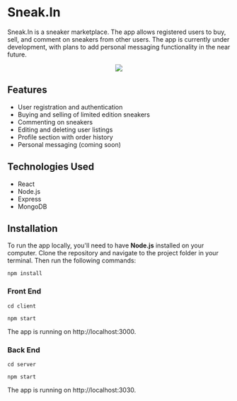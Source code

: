 # Sneak.In

Sneak.In is a sneaker marketplace. The app allows registered users to buy, sell, and comment on sneakers from other users. The app is currently under development, with plans to add personal messaging functionality in the near future.

<p align="center">
  <img src="https://user-images.githubusercontent.com/95815081/224844792-ee01f1d6-a34d-4d9f-8ffc-9c216faf895a.png" />
</p>

## Features

  - User registration and authentication
  - Buying and selling of limited edition sneakers
  - Commenting on sneakers
  - Editing and deleting user listings
  - Profile section with order history
  - Personal messaging (coming soon)
     
## Technologies Used
  
  - React
  - Node.js
  - Express
  - MongoDB

## Installation

To run the app locally, you'll need to have **Node.js** installed on your computer. Clone the repository and navigate to the project folder in your terminal. Then run the following commands:

`npm install`

### Front End

`cd client`

`npm start`

The app is running on http://localhost:3000.

### Back End

`cd server`

`npm start`

The app is running on http://localhost:3030.
